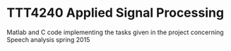 # TTT4240 Applied Signal Processing

Matlab and C code implementing the tasks given in the project concerning Speech analysis spring 2015